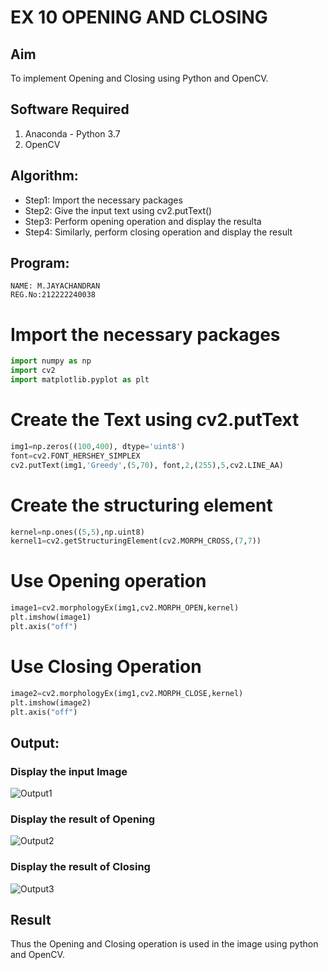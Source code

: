 # EX 10 OPENING AND CLOSING
## Aim
To implement Opening and Closing using Python and OpenCV.
## Software Required
1. Anaconda - Python 3.7
2. OpenCV
## Algorithm:
- Step1: Import the necessary packages
- Step2: Give the input text using cv2.putText()
- Step3: Perform opening operation and display the resulta
- Step4: Similarly, perform closing operation and display the result
## Program:
```
NAME: M.JAYACHANDRAN
REG.No:212222240038
``` 
# Import the necessary packages
```python
import numpy as np
import cv2
import matplotlib.pyplot as plt
```
# Create the Text using cv2.putText
```python
img1=np.zeros((100,400), dtype='uint8')
font=cv2.FONT_HERSHEY_SIMPLEX
cv2.putText(img1,'Greedy',(5,70), font,2,(255),5,cv2.LINE_AA)
```
# Create the structuring element
```python
kernel=np.ones((5,5),np.uint8)
kernel1=cv2.getStructuringElement(cv2.MORPH_CROSS,(7,7))
```
# Use Opening operation
```python
image1=cv2.morphologyEx(img1,cv2.MORPH_OPEN,kernel)
plt.imshow(image1)
plt.axis("off")
```
# Use Closing Operation
```python
image2=cv2.morphologyEx(img1,cv2.MORPH_CLOSE,kernel)
plt.imshow(image2)
plt.axis("off")
```
## Output:
### Display the input Image
![Output1](https://github.com/SanthoshUthiraKumar/OPENING--AND-CLOSING/assets/119477975/bb76105b-2010-4314-b6fa-fd2833b4f148)

### Display the result of Opening
![Output2](https://github.com/SanthoshUthiraKumar/OPENING--AND-CLOSING/assets/119477975/61613e9a-670b-45a1-bbc2-961e6c9fe115)

### Display the result of Closing
![Output3](https://github.com/SanthoshUthiraKumar/OPENING--AND-CLOSING/assets/119477975/2a74a628-6565-4598-b2c0-4f4f96499553)

## Result
Thus the Opening and Closing operation is used in the image using python and OpenCV.
